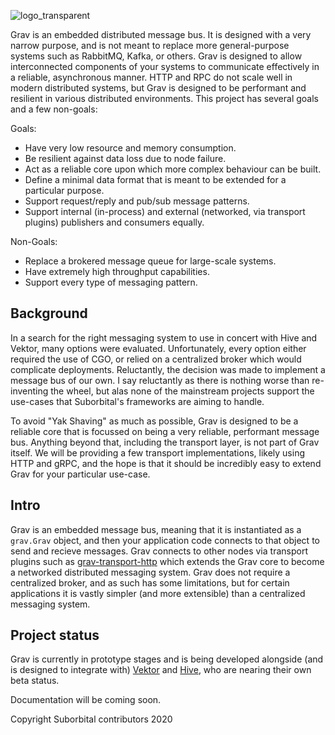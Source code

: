 ![logo_transparent](https://user-images.githubusercontent.com/5942370/88551418-d623ea00-cff0-11ea-87d8-e9b94174aaa2.png)

Grav is an embedded distributed message bus. It is designed with a very narrow purpose, and is not meant to replace more general-purpose systems such as RabbitMQ, Kafka, or others. Grav is designed to allow interconnected components of your systems to communicate effectively in a reliable, asynchronous manner. HTTP and RPC do not scale well in modern distributed systems, but Grav is designed to be performant and resilient in various distributed environments. This project has several goals and a few non-goals:

Goals:
- Have very low resource and memory consumption.
- Be resilient against data loss due to node failure.
- Act as a reliable core upon which more complex behaviour can be built.
- Define a minimal data format that is meant to be extended for a particular purpose.
- Support request/reply and pub/sub message patterns.
- Support internal (in-process) and external (networked, via transport plugins) publishers and consumers equally.

Non-Goals:
- Replace a brokered message queue for large-scale systems.
- Have extremely high throughput capabilities.
- Support every type of messaging pattern.

## Background

In a search for the right messaging system to use in concert with Hive and Vektor, many options were evaluated. Unfortunately, every option either required the use of CGO, or relied on a centralized broker which would complicate deployments. Reluctantly, the decision was made to implement a message bus of our own. I say reluctantly as there is nothing worse than re-inventing the wheel, but alas none of the mainstream projects support the use-cases that Suborbital's frameworks are aiming to handle.

To avoid "Yak Shaving" as much as possible, Grav is designed to be a reliable core that is focussed on being a very reliable, performant message bus. Anything beyond that, including the transport layer, is not part of Grav itself. We will be providing a few transport implementations, likely using HTTP and gRPC, and the hope is that it should be incredibly easy to extend Grav for your particular use-case.

## Intro

Grav is an embedded message bus, meaning that it is instantiated as a `grav.Grav` object, and then your application code connects to that object to send and recieve messages. Grav connects to other nodes via transport plugins such as [grav-transport-http](https://github.com/suborbital/grav-transport-http) which extends the Grav core to become a networked distributed messaging system. Grav does not require a centralized broker, and as such has some limitations, but for certain applications it is vastly simpler (and more extensible) than a centralized messaging system.

## Project status

Grav is currently in prototype stages and is being developed alongside (and is designed to integrate with) [Vektor](https://github.com/suborbital/vektor) and [Hive](https://github.com/suborbital/hive), who are nearing their own beta status.

Documentation will be coming soon.

Copyright Suborbital contributors 2020